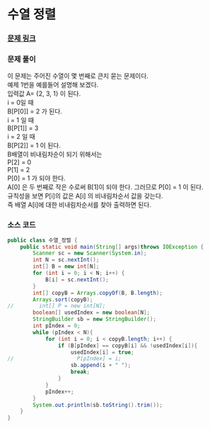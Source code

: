 # 수열 정렬

### [문제 링크](https://www.acmicpc.net/source/7569931)

### 문제 풀이
이 문제는 주어진 수열이 몇 번째로 큰지 묻는 문제이다. </br>
예제 1번을 예를들어 설명해 보겠다. </br>
입력값 A= {2, 3, 1} 이 된다. </br>
i = 0일 때 </br>
B[P[0]] = 2 가 된다. </br>
i = 1 일 때 </br>
B[P[1]] = 3  </br>
i = 2 일 때 </br>
B[P[2]] = 1 이 된다. </br> 
B배열이 비내림차순이 되기 위해서는  </br>
P[2] = 0  </br>
P[1] = 2 </br>
P[0] = 1 가 되야 한다. </br>
A[0] 은 두 번째로 작은 수로써 B[1]이 되야 한다. 그러므로 P[0] = 1 이 된다.</br>
규칙성을 보면 P[i]의 값은 A[i] 의 비내림차순서 값을 갖는다. </br>
즉 배열 A[i]에 대한 비내림차순서를 찾아 출력하면 된다.</br>


### 소스 코드
```java
public class 수열_정렬 {
    public static void main(String[] args)throws IOException {
        Scanner sc = new Scanner(System.in);
        int N = sc.nextInt();
        int[] B = new int[N];
        for (int i = 0; i < N; i++) {
            B[i] = sc.nextInt();
        }
        int[] copyB = Arrays.copyOf(B, B.length);
        Arrays.sort(copyB);
//        int[] P = new int[N];
        boolean[] usedIndex = new boolean[N];
        StringBuilder sb = new StringBuilder();
        int pIndex = 0;
        while (pIndex < N){
            for (int i = 0; i < copyB.length; i++) {
                if (B[pIndex] == copyB[i] && !usedIndex[i]){
                    usedIndex[i] = true;
//                    P[pIndex] = i;
                    sb.append(i + " ");
                    break;
                }
            }
            pIndex++;
        }
        System.out.println(sb.toString().trim());
    }
}

```
